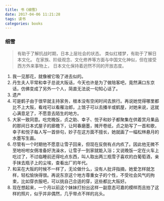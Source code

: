 ```yaml
---
title: 书《细雪》
date: 2017-04-06 11:21:28
tags: 读书
categories: books
---
```


### 细雪

> 有助于了解抗战时期，日本上层社会的状态。 类似红楼梦，有助于了解日本文化。
> 在家族、阶级观念、文化修养等方面与中国文化神似，但在接受西方外来事物上，
> 日本文化保持着迥然不同的开放态度。


1. 我一见那花，就像被它吸了进去似的。 
2. 丹生夫人平常和幸子总说大阪话，今天也许是为了做陪客吧，竟然满口东京话，仿佛变成了另外一个人，简直无法说一句知心话了。 
3. 遗产 
4. 可是鹤子由于很早就主持家务，根本没有空闲时间去旅行。再说她觉得哪里都比不上大阪，看戏可以看雁治郎，上馆子可以去播半或鹤屋，对她来说，这就心满意足了，不愿意去陌生的地方。 
5. 大家一致同意。吃完晚饭，贞之助、幸子、悦子和妙子都聚集在供着赏月果品的那间日本式屋子的廊檐下，让阿春磨墨，摊开卷纸，贞之助写了一首和歌，幸子和悦子每人写一首俳句，妙子在这方面不擅长，她就画了一幅松林悬月的水墨写生画。 
6. 尽管有一个时期他不愿意让雪子回来，但现在反倒有点内疚了。因此他无微不至地吩咐女佣准备好洗澡水，让雪子一到家就能入浴；又说晚饭一定在火车上吃过了，不过临睡前还得吃点东西，叫人取出两三瓶雪子喜欢的白葡萄酒，亲手抹去瓶子上的尘埃，查看出厂的年代。  
7. 和呆在大阪的时候不一样了，无论做什么，没有人批评指摘，她爱怎样就怎样，轻松愉快得很。再说东京这个地方尊重女子的个性，不受社会风气的拘束，比如穿衣服吧，可以挑自己合适的穿，这些都比大阪好。  
8. 现在想起来，一个月以前这个妹妹打扮出这样一副意态可嘉的模样而且拍了这样的照片，似乎并非偶然，几乎带点不祥的兆头。  
